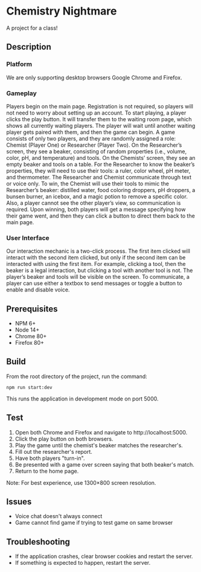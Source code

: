 # Chemistry Nightmare
A project for a class!

## Description
### Platform
We are only supporting desktop browsers Google Chrome and Firefox.
### Gameplay
Players begin on the main page. Registration is not required, so players will not need to worry about setting up an account. To start playing, a player clicks the play button. It will transfer them to the waiting room page, which shows all currently waiting players. The player will wait until another waiting player gets paired with them, and then the game can begin. A game consists of only two players, and they are randomly assigned a role: Chemist (Player One) or Researcher (Player Two). On the Researcher’s screen, they see a beaker, consisting of random properties (i.e., volume, color, pH, and temperature) and tools. On the Chemists’ screen, they see an empty beaker and tools on a table. For the Researcher to know the beaker’s properties, they will need to use their tools: a ruler, color wheel, pH meter, and thermometer. The Researcher and Chemist communicate through text or voice only. To win, the Chemist will use their tools to mimic the Researcher’s beaker: distilled water, food coloring droppers, pH droppers, a bunsen burner, an icebox, and a magic potion to remove a specific color. Also, a player cannot see the other player’s view, so communication is required. Upon winning, both players will get a message specifying how their game went, and then they can click a button to direct them back to the main page.
### User Interface
Our interaction mechanic is a two-click process. The first item clicked will interact with the second item clicked, but only if the second item can be interacted with using the first item. For example, clicking a tool, then the beaker is a legal interaction, but clicking a tool with another tool is not. The player’s beaker and tools will be visible on the screen. To communicate, a player can use either a textbox to send messages or toggle a button to enable and disable voice.

## Prerequisites
- NPM 6+
- Node 14+
- Chrome 80+
- Firefox 80+

## Build
From the root directory of
the project, run the command:
```
npm run start:dev
```
This runs the application in
development mode on port 5000.

## Test
1. Open both Chrome and Firefox and navigate to http://localhost:5000.
2. Click the play button on both browsers.
3. Play the game until the chemist's beaker matches the researcher's.
4. Fill out the researcher's report.
5. Have both players "turn-in".
6. Be presented with a game over screen saying that both beaker's match.
7. Return to the home page.

Note: For best experience, use 1300×800 screen resolution.

## Issues
- Voice chat doesn't always connect
- Game cannot find game if trying to test game on same browser

## Troubleshooting
- If the application crashes, clear browser cookies and restart the server.
- If something is expected to happen, restart the server.
